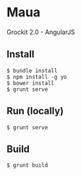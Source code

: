 Maua
====

Grockit 2.0 - AngularJS

## Install 

    $ bundle install
    $ npm install -g yo
    $ bower install
    $ grunt serve

## Run (locally)

    $ grunt serve

## Build 

    $ grunt build
